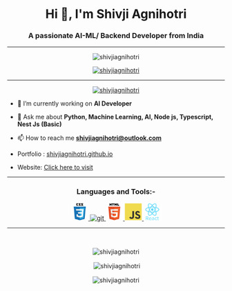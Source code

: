 
</div>
<h1 align="center">Hi 👋, I'm Shivji Agnihotri</h1>
<h3 align="center">A passionate AI-ML/ Backend Developer from India</h3>

<hr>

<p align="center"> <img src="https://komarev.com/ghpvc/?username=shivjiagnihotri&label=Profile%20views&color=0e75b6&style=flat" alt="shivjiagnihotri" /> </p>

<p align="center"> <a href="https://github.com/ryo-ma/github-profile-trophy"><img src="https://github-profile-trophy.vercel.app/?username=shivjiagnihotri" alt="shivjiagnihotri" /></a> </p>
<hr>
<p align="center"> <a href="https://twitter.com/shivjiagnihotri" target="blank"><img src="https://img.shields.io/twitter/follow/shivjiagnihotri?logo=twitter&style=for-the-badge" alt="shivjiagnihotri" /></a> </p>


- 🌱 I’m currently working on **AI Developer**

- 💬 Ask me about **Python, Machine Learning, AI, Node js, Typescript, Nest Js (Basic)**

- 📫 How to reach me **shivjiagnihotri@outlook.com**
- Portfolio : [shivjiagnihotri.github.io](https://shivjiagnihotri.github.io/Resume/)
- Website: [Click here to visit](https://shivjiagnihotri-k5c2x2g.gamma.site/)


<hr>
<h3 align="center">Languages and Tools:-</h3>
<p align="center"> <a href="https://www.w3schools.com/css/" target="_blank" rel="noreferrer"> <img src="https://raw.githubusercontent.com/devicons/devicon/master/icons/css3/css3-original-wordmark.svg" alt="css3" width="40" height="40"/> </a> <a href="https://git-scm.com/" target="_blank" rel="noreferrer"> <img src="https://www.vectorlogo.zone/logos/git-scm/git-scm-icon.svg" alt="git" width="40" height="40"/> </a> <a href="https://www.w3.org/html/" target="_blank" rel="noreferrer"> <img src="https://raw.githubusercontent.com/devicons/devicon/master/icons/html5/html5-original-wordmark.svg" alt="html5" width="40" height="40"/> </a> <a href="https://developer.mozilla.org/en-US/docs/Web/JavaScript" target="_blank" rel="noreferrer"> <img src="https://raw.githubusercontent.com/devicons/devicon/master/icons/javascript/javascript-original.svg" alt="javascript" width="40" height="40"/> </a> <a href="https://reactjs.org/" target="_blank" rel="noreferrer"> <img src="https://raw.githubusercontent.com/devicons/devicon/master/icons/react/react-original-wordmark.svg" alt="react" width="40" height="40"/> </a> </p>
<hr>
<p>&nbsp;
<div align="center"><img align="center" src="https://github-readme-stats.vercel.app/api/top-langs?username=shivjiagnihotri&show_icons=true&locale=en&layout=compact" alt="shivjiagnihotri" /></div> </p>
<div align="center">
<p>&nbsp;<img align="center" src="https://github-readme-stats.vercel.app/api?username=shivjiagnihotri&show_icons=true&locale=en" alt="shivjiagnihotri" /></p>

<p><img align="center" src="[https://github-readme-streak-stats.herokuapp.com/?user=shivjiagnihotri](https://github-readme-streak-stats.herokuapp.com?user=Shivjiagnihotri&theme=tokyonight&hide_border=true)&" alt="shivjiagnihotri" /></p>
